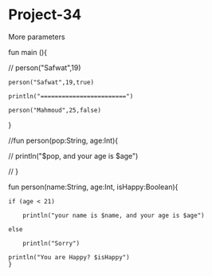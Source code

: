 # Project-34
More parameters

fun main (){

   // person("Safwat",19)
   
    person("Safwat",19,true)
    
    println("========================")
    
    person("Mahmoud",25,false)
}

//fun person(pop:String, age:Int){

  // println("$pop, and your age is $age")
  
//    }

fun person(name:String, age:Int, isHappy:Boolean){

    if (age < 21)
    
        println("your name is $name, and your age is $age")
        
    else
    
        println("Sorry")
       
    println("You are Happy? $isHappy")
    }
